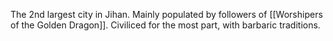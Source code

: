 The 2nd largest city in Jihan. Mainly populated by followers of [[Worshipers of the Golden Dragon]]. Civiliced for the most part, with barbaric traditions.